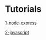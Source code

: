 # Tutorials

[1-node-express](https://youtu.be/Oe421EPjeBE?si=pHMMAY5_Qre2aZS6)

[2-javascript](https://youtu.be/Zi-Q0t4gMC8?si=hvXkOu5GesaCz1Ds)
